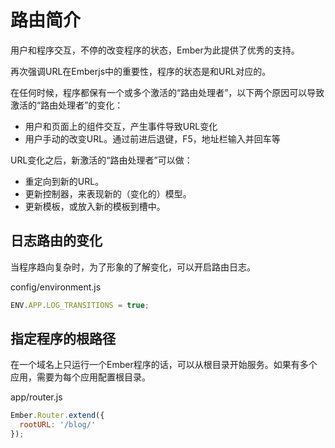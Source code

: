 # 路由简介

用户和程序交互，不停的改变程序的状态，Ember为此提供了优秀的支持。

再次强调URL在Emberjs中的重要性，程序的状态是和URL对应的。

在任何时候，程序都保有一个或多个激活的“路由处理者”，以下两个原因可以导致激活的“路由处理者”的变化：

* 用户和页面上的组件交互，产生事件导致URL变化
* 用户手动的改变URL。通过前进后退键，F5，地址栏输入并回车等

URL变化之后，新激活的“路由处理者”可以做：

* 重定向到新的URL。
* 更新控制器，来表现新的（变化的）模型。
* 更新模板，或放入新的模板到槽中。

## 日志路由的变化

当程序趋向复杂时，为了形象的了解变化，可以开启路由日志。

config/environment.js

```javascript
ENV.APP.LOG_TRANSITIONS = true;
```

## 指定程序的根路径

在一个域名上只运行一个Ember程序的话，可以从根目录开始服务。如果有多个应用，需要为每个应用配置根目录。

app/router.js
```javascript
Ember.Router.extend({
  rootURL: '/blog/'
});
```
